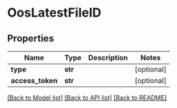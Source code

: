 # OosLatestFileID

## Properties
Name | Type | Description | Notes
------------ | ------------- | ------------- | -------------
**type** | **str** |  | [optional] 
**access_token** | **str** |  | [optional] 

[[Back to Model list]](../README.md#documentation-for-models) [[Back to API list]](../README.md#documentation-for-api-endpoints) [[Back to README]](../README.md)


